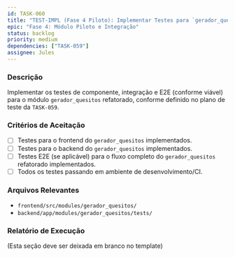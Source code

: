 ```yaml
---
id: TASK-060
title: "TEST-IMPL (Fase 4 Piloto): Implementar Testes para `gerador_quesitos` Refatorado"
epic: "Fase 4: Módulo Piloto e Integração"
status: backlog
priority: medium
dependencies: ["TASK-059"]
assignee: Jules
---
```


### Descrição

Implementar os testes de componente, integração e E2E (conforme viável) para o módulo `gerador_quesitos` refatorado, conforme definido no plano de teste da `TASK-059`.

### Critérios de Aceitação

- [ ] Testes para o frontend do `gerador_quesitos` implementados.
- [ ] Testes para o backend do `gerador_quesitos` implementados.
- [ ] Testes E2E (se aplicável) para o fluxo completo do `gerador_quesitos` refatorado implementados.
- [ ] Todos os testes passando em ambiente de desenvolvimento/CI.

### Arquivos Relevantes

* `frontend/src/modules/gerador_quesitos/`
* `backend/app/modules/gerador_quesitos/tests/`

### Relatório de Execução

(Esta seção deve ser deixada em branco no template)
